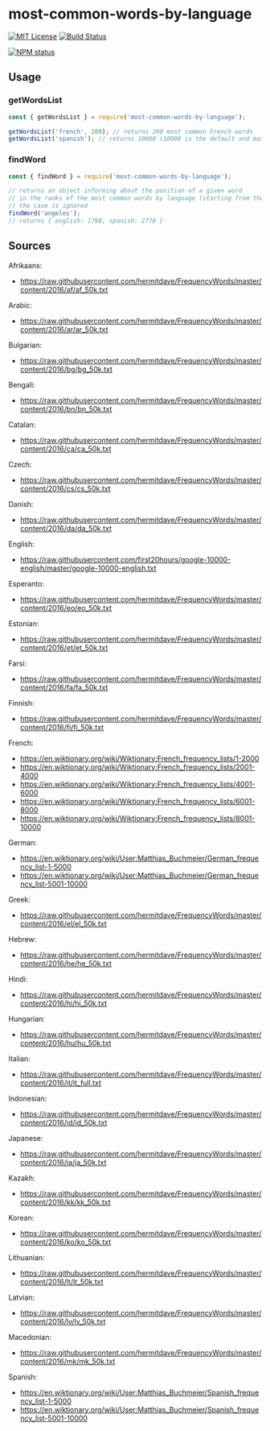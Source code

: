 # most-common-words-by-language

[![MIT License](https://img.shields.io/badge/license-mit-green.svg?style=flat-square)](https://opensource.org/licenses/MIT)
[![Build Status](https://travis-ci.org/oprogramador/most-common-words-by-language.svg?branch=master)](https://travis-ci.org/oprogramador/most-common-words-by-language
)

[![NPM status](https://nodei.co/npm/most-common-words-by-language.png?downloads=true&stars=true)](https://npmjs.org/package/most-common-words-by-language
)


## Usage

### getWordsList
```js
const { getWordsList } = require('most-common-words-by-language');

getWordsList('french', 200); // returns 200 most common French words
getWordsList('spanish'); // returns 10000 (10000 is the default and max value) most common Spanish words
```

### findWord
```js
const { findWord } = require('most-common-words-by-language');

// returns an object informing about the position of a given word
// in the ranks of the most common words by language (starting from the 1 index)
// the case is ignored
findWord('angeles');
// returns { english: 1788, spanish: 2770 }
```

## Sources
Afrikaans:
- https://raw.githubusercontent.com/hermitdave/FrequencyWords/master/content/2016/af/af_50k.txt

Arabic:
- https://raw.githubusercontent.com/hermitdave/FrequencyWords/master/content/2016/ar/ar_50k.txt

Bulgarian:
- https://raw.githubusercontent.com/hermitdave/FrequencyWords/master/content/2016/bg/bg_50k.txt

Bengali:
- https://raw.githubusercontent.com/hermitdave/FrequencyWords/master/content/2016/bn/bn_50k.txt

Catalan:
- https://raw.githubusercontent.com/hermitdave/FrequencyWords/master/content/2016/ca/ca_50k.txt

Czech:
- https://raw.githubusercontent.com/hermitdave/FrequencyWords/master/content/2016/cs/cs_50k.txt

Danish:
- https://raw.githubusercontent.com/hermitdave/FrequencyWords/master/content/2016/da/da_50k.txt

English:
- https://raw.githubusercontent.com/first20hours/google-10000-english/master/google-10000-english.txt

Esperanto:
- https://raw.githubusercontent.com/hermitdave/FrequencyWords/master/content/2016/eo/eo_50k.txt

Estonian:
- https://raw.githubusercontent.com/hermitdave/FrequencyWords/master/content/2016/et/et_50k.txt

Farsi:
- https://raw.githubusercontent.com/hermitdave/FrequencyWords/master/content/2016/fa/fa_50k.txt

Finnish:
- https://raw.githubusercontent.com/hermitdave/FrequencyWords/master/content/2016/fi/fi_50k.txt

French:
- https://en.wiktionary.org/wiki/Wiktionary:French_frequency_lists/1-2000
- https://en.wiktionary.org/wiki/Wiktionary:French_frequency_lists/2001-4000
- https://en.wiktionary.org/wiki/Wiktionary:French_frequency_lists/4001-6000
- https://en.wiktionary.org/wiki/Wiktionary:French_frequency_lists/6001-8000
- https://en.wiktionary.org/wiki/Wiktionary:French_frequency_lists/8001-10000

German:
- https://en.wiktionary.org/wiki/User:Matthias_Buchmeier/German_frequency_list-1-5000
- https://en.wiktionary.org/wiki/User:Matthias_Buchmeier/German_frequency_list-5001-10000

Greek:
- https://raw.githubusercontent.com/hermitdave/FrequencyWords/master/content/2016/el/el_50k.txt

Hebrew:
- https://raw.githubusercontent.com/hermitdave/FrequencyWords/master/content/2016/he/he_50k.txt

Hindi:
- https://raw.githubusercontent.com/hermitdave/FrequencyWords/master/content/2016/hi/hi_50k.txt

Hungarian:
- https://raw.githubusercontent.com/hermitdave/FrequencyWords/master/content/2016/hu/hu_50k.txt

Italian:
- https://raw.githubusercontent.com/hermitdave/FrequencyWords/master/content/2016/it/it_full.txt

Indonesian:
- https://raw.githubusercontent.com/hermitdave/FrequencyWords/master/content/2016/id/id_50k.txt

Japanese:
- https://raw.githubusercontent.com/hermitdave/FrequencyWords/master/content/2016/ja/ja_50k.txt

Kazakh:
- https://raw.githubusercontent.com/hermitdave/FrequencyWords/master/content/2016/kk/kk_50k.txt

Korean:
- https://raw.githubusercontent.com/hermitdave/FrequencyWords/master/content/2016/ko/ko_50k.txt

Lithuanian:
- https://raw.githubusercontent.com/hermitdave/FrequencyWords/master/content/2016/lt/lt_50k.txt

Latvian:
- https://raw.githubusercontent.com/hermitdave/FrequencyWords/master/content/2016/lv/lv_50k.txt

Macedonian:
- https://raw.githubusercontent.com/hermitdave/FrequencyWords/master/content/2016/mk/mk_50k.txt

Spanish:
- https://en.wiktionary.org/wiki/User:Matthias_Buchmeier/Spanish_frequency_list-1-5000
- https://en.wiktionary.org/wiki/User:Matthias_Buchmeier/Spanish_frequency_list-5001-10000
